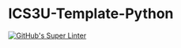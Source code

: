 # ICS3U-Template-Python

[![GitHub's Super Linter](https://github.com/Miguel-Santacruz/ICS3U-Assingnment3-Python/workflows/GitHub's%20Super%20Linter/badge.svg)](https://github.com/Miguel-Santacruz/ICS3U-Assignment-Python/actions)
